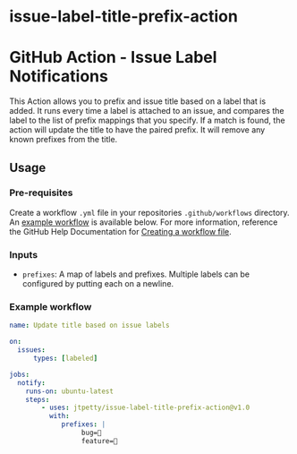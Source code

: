 # issue-label-title-prefix-action

# GitHub Action - Issue Label Notifications
This Action allows you to prefix and issue title based on a label that is added. It runs every time a label is attached to an issue, and compares the label to the list of prefix mappings that you specify. If a match is found, the action will update the title to have the paired prefix. It will remove any known prefixes from the title.


## Usage
### Pre-requisites
Create a workflow `.yml` file in your repositories `.github/workflows` directory. An [example workflow](#example-workflow) is available below. For more information, reference the GitHub Help Documentation for [Creating a workflow file](https://help.github.com/en/articles/configuring-a-workflow#creating-a-workflow-file).

### Inputs
- `prefixes`: A map of labels and prefixes. Multiple labels can be configured by putting each on a newline. 

### Example workflow

```yaml
name: Update title based on issue labels

on:
  issues:
      types: [labeled]

jobs:
  notify:
    runs-on: ubuntu-latest
    steps:
        - uses: jtpetty/issue-label-title-prefix-action@v1.0
          with:
             prefixes: |
                  bug=🔴
                  feature=🔹
